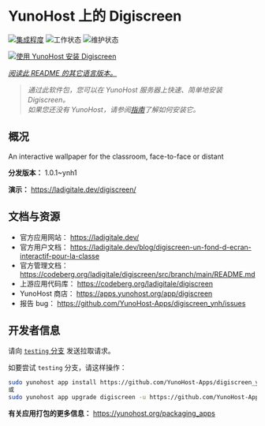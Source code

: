 <!--
注意：此 README 由 <https://github.com/YunoHost/apps/tree/master/tools/readme_generator> 自动生成
请勿手动编辑。
-->

# YunoHost 上的 Digiscreen

[![集成程度](https://apps.yunohost.org/badge/integration/digiscreen)](https://ci-apps.yunohost.org/ci/apps/digiscreen/)
![工作状态](https://apps.yunohost.org/badge/state/digiscreen)
![维护状态](https://apps.yunohost.org/badge/maintained/digiscreen)

[![使用 YunoHost 安装 Digiscreen](https://install-app.yunohost.org/install-with-yunohost.svg)](https://install-app.yunohost.org/?app=digiscreen)

*[阅读此 README 的其它语言版本。](./ALL_README.md)*

> *通过此软件包，您可以在 YunoHost 服务器上快速、简单地安装 Digiscreen。*  
> *如果您还没有 YunoHost，请参阅[指南](https://yunohost.org/install)了解如何安装它。*

## 概况

An interactive wallpaper for the classroom, face-to-face or distant


**分发版本：** 1.0.1~ynh1

**演示：** <https://ladigitale.dev/digiscreen/>
## 文档与资源

- 官方应用网站： <https://ladigitale.dev/>
- 官方用户文档： <https://ladigitale.dev/blog/digiscreen-un-fond-d-ecran-interactif-pour-la-classe>
- 官方管理文档： <https://codeberg.org/ladigitale/digiscreen/src/branch/main/README.md>
- 上游应用代码库： <https://codeberg.org/ladigitale/digiscreen>
- YunoHost 商店： <https://apps.yunohost.org/app/digiscreen>
- 报告 bug： <https://github.com/YunoHost-Apps/digiscreen_ynh/issues>

## 开发者信息

请向 [`testing` 分支](https://github.com/YunoHost-Apps/digiscreen_ynh/tree/testing) 发送拉取请求。

如要尝试 `testing` 分支，请这样操作：

```bash
sudo yunohost app install https://github.com/YunoHost-Apps/digiscreen_ynh/tree/testing --debug
或
sudo yunohost app upgrade digiscreen -u https://github.com/YunoHost-Apps/digiscreen_ynh/tree/testing --debug
```

**有关应用打包的更多信息：** <https://yunohost.org/packaging_apps>
